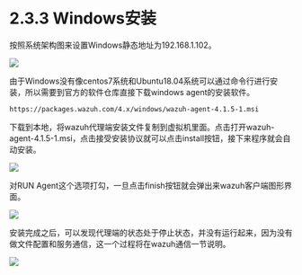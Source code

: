 # 2.3.3 Windows安装

按照系统架构图来设置Windows静态地址为192.168.1.102。

![](../../.gitbook/assets/image%20%283%29.png)

由于Windows没有像centos7系统和Ubuntu18.04系统可以通过命令行进行安装，所以需要到官方的软件仓库直接下载windows agent的安装软件。

```text
https://packages.wazuh.com/4.x/windows/wazuh-agent-4.1.5-1.msi
```

下载到本地，将wazuh代理端安装文件复制到虚拟机里面。点击打开wazuh-agent-4.1.5-1.msi，点击接受安装协议就可以点击install按钮，接下来程序就会自动安装。

![](../../.gitbook/assets/image%20%285%29.png)

对RUN Agent这个选项打勾，一旦点击finish按钮就会弹出来wazuh客户端图形界面。

![](../../.gitbook/assets/image%20%288%29.png)

安装完成之后，可以发现代理端的状态处于停止状态，并没有运行起来，因为没有做文件配置和服务通信，这一个过程将在wazuh通信一节说明。

![](../../.gitbook/assets/image%20%286%29.png)



